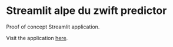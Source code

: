 # Streamlit alpe du zwift predictor

Proof of concept Streamlit application.

Visit the application [here]([https://alpe-predictor.herokuapp.com/]).
